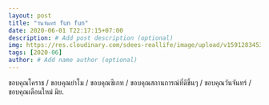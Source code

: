 ```yaml
---
layout: post
title: "วันจันทร์ fun fun"
date: 2020-06-01 T22:17:15+07:00
description: # Add post description (optional)
img: https://res.cloudinary.com/sdees-reallife/image/upload/v1591283453/1591008426306.png # Add image post (optional)
tags: [2020-06]
author: # Add name author (optional)
---
```

ขอบคุณโคราช / ขอบคุณย่าโม / ขอบคุณซีเกท / ขอบคุณสถานการณ์ที่ดีขึ้นๆ / ขอบคุณวันจันทร์ / ขอบคุณเดือนใหม่ มิย.

<i class="fa fa-child" style="color:plum"></i>
